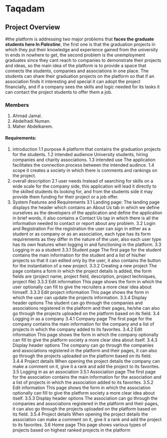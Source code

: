 # Taqadam
## Project Overview 
#the platform is addressing two major problems that **faces the graduate students here In _Palestine_**,
the first one is that the graduation projects in which they put their knowledge and experience
gained from the university in ends in nowhere to get, the second problem is the unemployment
graduates since they cant reach to companies to demonstrate their projects and ideas, so the main
idea of the platform is to provide a space that connects the students, companies and associations
in one place. The students can share their graduation projects on the platform so that if an
association finds it interesting and special it can adopt the project financially, and if a company
sees the skills and logic needed for its tasks it can contact the project students to offer them a job.
### Members
1. Ahmad Jamal.
2. Abdelhadi Numan.
3. Maher Abdelkarem.
#### Requirements:
1. introduction
1.1 purpose
 A platform that contains the graduation projects for the students.
1.2 intended audience
University students, hiring companies and charity associations.
1.3 intended use
 The application facilitates the connection process between the intended audince.
1.4 scope
 it creates a society in which there is comments and rankings on the project.
2. overall description
2.1 user needs
Instead of searching for skills on a wide scale for the company side, this application will lead it directly to
the skilled students its looking for, and from the students side it may provide them funding for their
project or a job offer.
3. System Features and Requirements
3.1 Landing page:
The landing page displays the header which contains an About Us tab in which we define ourselves as the
developers of the application and define the application in brief words, it also contains a Contact Us tap in
which there is all the information needed to contact or report about any problem.
3.2 Login and Registration
For the registration the user can sign in either as a student or as company or as an association, each type
has its form requirements as they differ in the nature of the user, also each user type has its own features
when logging in and functioning in the platform.
3.3 Logging in as a student
3.3.1 Student page
The first page for the student contains the main information for the student and a list of his/her projects
so that it can edited only by the user, it also contains the button for the instantiation of a new project.
3.3.2 Creating a new project
The page contains a form in which the project details is added, the form fields are (project name, project
field, description, project techniques, project file)
3.3.3 Edit information
This page shows the form in which the user optionally can fill to give the recruiters a more clear idea
about himself.
3.3.3 Edit project information
This page shows the form in which the user can update the projects information.
3.3.4 Display header options
The student can go through the companies and associations registered in the platform and their pages,
he/she can also go through the projects uploaded on the platform based on its field.
3.4 Logging in as a company
3.4.1 Company page
The first page for the company contains the main information for the company and a list of projects in
which the company added to its favorites.
3.4.2 Edit information
This page shows the form in which the company optionally can fill to give the platform society a more
clear idea about itself.
3.4.3 Display header options
The company can go through the companies and associations registered in the platform and their pages, it
can also go through the projects uploaded on the platform based on its field.
3.4.4 Project details
When opening the project details the company can make a comment on it, give it a rank and add the
project to its favorites.
3.5 Logging in as an association
3.5.1 Association page
The first page for the association contains the main information for the association and a list of projects
in which the association added to its favorites.
3.5.2 Edit information
This page shows the form in which the association optionally can fill to give the platform society a more
clear idea about itself.
3.5.3 Display header options
The association can go through the companies and associations registered in the platform and their pages,
it can also go through the projects uploaded on the platform based on its field.
3.5.4 Project details
When opening the project details the association can make a comment on it, give it a rank and add the
project to its favorites.
3.6 Home page
This page shows various types of projects based on highest ranked projects in the platform
